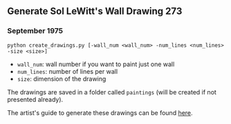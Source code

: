## Generate Sol LeWitt's Wall Drawing 273
### September 1975

`python create_drawings.py [-wall_num <wall_num> -num_lines <num_lines> -size <size>]`
* `wall_num`: wall number if you want to paint just one wall
* `num_lines`: number of lines per wall
* `size`: dimension of the drawing

The drawings are saved in a folder called `paintings` (will be created if not presented already).

The artist's guide to generate these drawings can be found [here](https://github.com/anandkp92/sol_lewitt_wall_273/blob/master/instructions.jpg).
